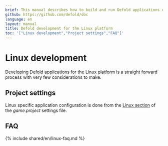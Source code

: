 ```yaml
---
brief: This manual describes how to build and run Defold applications on Linux
github: https://github.com/defold/doc
language: en
layout: manual
title: Defold development for the Linux platform
toc: '["Linux development","Project settings","FAQ"]'
---
```


# Linux development

Developing Defold applications for the Linux platform is a straight forward process with very few considerations to make.

## Project settings

Linux specific application configuration is done from the [Linux section](/manuals/project-settings/#linux) of the *game.project* settings file.

## FAQ
{% include shared/en/linux-faq.md %}